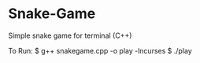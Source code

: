 # Snake-Game
Simple snake game for terminal (C++)

To Run: $ g++ snakegame.cpp -o play -lncurses
        $ ./play 
